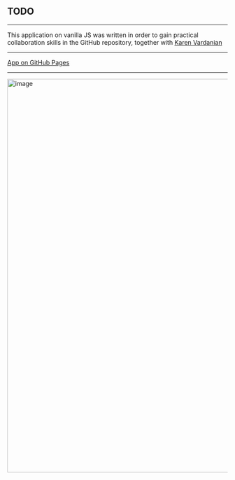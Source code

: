 ## TODO
---

This application on vanilla JS was written in order to gain practical collaboration skills in the GitHub repository, together with <a href="https://github.com/KarVarr">Karen Vardanian</a>

---

<a href="https://dadajonovich.github.io/Todo-vanillaJS/">App on GitHub Pages</a>

---

<img src="img/image.png" alt="image" width="900" />
</div>


